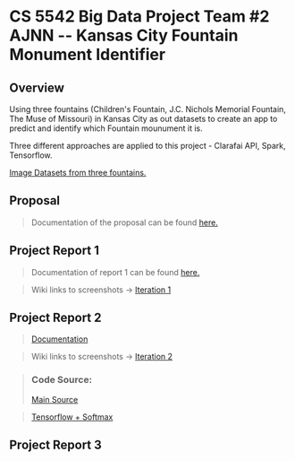 # CS 5542 Big Data Project Team #2 AJNN -- Kansas City Fountain Monument Identifier 

## Overview

Using three fountains (Children's Fountain, J.C. Nichols Memorial Fountain, The Muse of Missouri) in Kansas City as out datasets to create an app to predict and identify which Fountain mounument it is.

Three different approaches are applied to this project - Clarafai API, Spark, Tensorflow.

<a href="https://www.dropbox.com/sh/tsxmoym5hiwy8t4/AACv5m80d5OiKLx4HM3V0vkTa?dl=0"> Image Datasets from three fountains. </a>

## Proposal
> Documentation of the proposal can be found <a href="https://github.com/datarocksAmy/BigDataProject/blob/master/Reports/Project%20Proposal/CS%205542%20Team%20%232%20Proposal%20.pdf"> here. </a>

## Project Report 1
> Documentation of report 1 can be found <a href="https://github.com/datarocksAmy/BigDataProject/tree/master/Reports/Project%20Report%201/Documentation"> here. </a>

> Wiki links to screenshots ->
<a href="https://github.com/datarocksAmy/BigDataProject/wiki/Iteration-1">Iteration 1</a>


## Project Report 2
> <a href="https://github.com/datarocksAmy/BigDataProject/blob/master/Reports/Project%20Report%202/CS%205542%20Team%20%232%20Report%202.pdf"> Documentation </a>


> Wiki links to screenshots ->
<a href="https://github.com/datarocksAmy/BigDataProject/wiki/Iteration-2">Iteration 2</a>

> ### Code Source:
> <a href="https://github.com/datarocksAmy/BigDataProject/tree/master/Source"> Main Source</a>

> <a href="https://github.com/datarocksAmy/BigDataProject/tree/master/Source/TensorFlow"> Tensorflow + Softmax</a>


## Project Report 3
